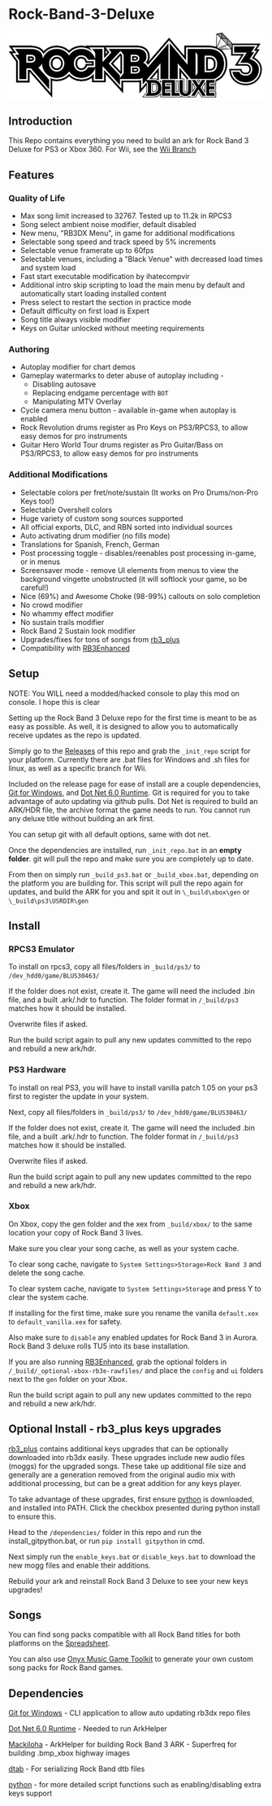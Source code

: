 # Rock-Band-3-Deluxe

![Header Image](dependencies/header.png)

## Introduction

This Repo contains everything you need to build an ark for Rock Band 3 Deluxe for PS3 or Xbox 360. For Wii, see the [Wii Branch](https://github.com/jnackmclain/rock-band-3-deluxe/tree/wii)

## Features

### Quality of Life
* Max song limit increased to 32767. Tested up to 11.2k in RPCS3
* Song select ambient noise modifier, default disabled
* New menu, "RB3DX Menu", in game for additional modifications
* Selectable song speed and track speed by 5% increments
* Selectable venue framerate up to 60fps
* Selectable venues, including a "Black Venue" with decreased load times and system load
* Fast start executable modification by ihatecompvir
* Additional intro skip scripting to load the main menu by default and automatically start loading installed content
* Press select to restart the section in practice mode
* Default difficulty on first load is Expert
* Song title always visible modifier
* Keys on Guitar unlocked without meeting requirements


### Authoring
* Autoplay modifier for chart demos
* Gameplay watermarks to deter abuse of autoplay including -
    * Disabling autosave
    * Replacing endgame percentage with `BOT`
    * Manipulating MTV Overlay
* Cycle camera menu button - available in-game when autoplay is enabled
* Rock Revolution drums register as Pro Keys on PS3/RPCS3, to allow easy demos for pro instruments
* Guitar Hero World Tour drums register as Pro Guitar/Bass on PS3/RPCS3, to allow easy demos for pro instruments

### Additional Modifications
* Selectable colors per fret/note/sustain (It works on Pro Drums/non-Pro Keys too!)
* Selectable Overshell colors
* Huge variety of custom song sources supported
* All official exports, DLC, and RBN sorted into individual sources
* Auto activating drum modifier (no fills mode)
* Translations for Spanish, French, German
* Post processing toggle - disables/reenables post processing in-game, or in menus
* Screensaver mode - remove UI elements from menus to view the background vingette unobstructed (it will softlock your game, so be careful!)
* Nice (69%) and Awesome Choke (98-99%) callouts on solo completion
* No crowd modifier
* No whammy effect modifier
* No sustain trails modifier
* Rock Band 2 Sustain look modifier
* Upgrades/fixes for tons of songs from [rb3_plus](https://github.com/rjkiv/rb3_plus)
* Compatibility with [RB3Enhanced](https://github.com/RBEnhanced/RB3Enhanced)

## Setup

NOTE: You WILL need a modded/hacked console to play this mod on console. I hope this is clear

Setting up the Rock Band 3 Deluxe repo for the first time is meant to be as easy as possible.
As well, it is designed to allow you to automatically receive updates as the repo is updated.

Simply go to the [Releases](https://github.com/jnackmclain/rock-band-3-deluxe/releases) of this repo and grab the `_init_repo` script for your platform. Currently there are .bat files for Windows and .sh files for linux, as well as a specific branch for Wii.

Included on the release page for ease of install are a couple dependencies, [Git for Windows](https://gitforwindows.org/), and [Dot Net 6.0 Runtime](https://dotnet.microsoft.com/en-us/download/dotnet/6.0/runtime).
Git is required for you to take advantage of auto updating via github pulls. Dot Net is required to build an ARK/HDR file, the archive format the game needs to run. You cannot run any deluxe title without building an ark first.

You can setup git with all default options, same with dot net.

Once the dependencies are installed, run `_init_repo.bat` in an **empty folder**. git will pull the repo and make sure you are completely up to date.

From then on simply run `_build_ps3.bat` or `_build_xbox.bat`, depending on the platform you are building for. This script will pull the repo again for updates, and build the ARK for you and spit it out in `\_build\xbox\gen` or `\_build\ps3\USRDIR\gen`
## Install

### RPCS3 Emulator

To install on rpcs3, copy all files/folders in `_build/ps3/` to `/dev_hdd0/game/BLUS30463/`

If the folder does not exist, create it. The game will need the included .bin file, and a built .ark/.hdr to function. The folder format in `/_build/ps3` matches how it should be installed.

Overwrite files if asked.

Run the build script again to pull any new updates committed to the repo and rebuild a new ark/hdr.

### PS3 Hardware

To install on real PS3, you will have to install vanilla patch 1.05 on your ps3 first to register the update in your system.

Next, copy all files/folders in `_build/ps3/` to `/dev_hdd0/game/BLUS30463/`

If the folder does not exist, create it. The game will need the included .bin file, and a built .ark/.hdr to function. The folder format in `/_build/ps3` matches how it should be installed.

Overwrite files if asked.

Run the build script again to pull any new updates committed to the repo and rebuild a new ark/hdr.

### Xbox

On Xbox, copy the gen folder and the xex from `_build/xbox/` to the same location your copy of Rock Band 3 lives.

Make sure you clear your song cache, as well as your system cache.

To clear song cache, navigate to `System Settings>Storage>Rock Band 3` and delete the song cache.

To clear system cache, navigate to `System Settings>Storage` and press Y to clear the system cache.

If installing for the first time, make sure you rename the vanilla `default.xex` to `default_vanilla.xex` for safety.

Also make sure to `disable` any enabled updates for Rock Band 3 in Aurora. Rock Band 3 deluxe rolls TU5 into its base installation.

If you are also running [RB3Enhanced](https://github.com/RBEnhanced/RB3Enhanced), grab the optional folders in `/_build/_optional-xbox-rb3e-rawfiles/` and place the `config` and `ui` folders next to the `gen` folder on your Xbox.

Run the build script again to pull any new updates committed to the repo and rebuild a new ark/hdr.

## Optional Install - rb3_plus keys upgrades

[rb3_plus](https://github.com/rjkiv/rb3_plus) contains additional keys upgrades that can be optionally downloaded into rb3dx easily. These upgrades include new audio files (moggs) for the upgraded songs. These take up additional file size and generally are a generation removed from the original audio mix with additional processing, but can be a great addition for any keys player.

To take advantage of these upgrades, first ensure [python](https://www.python.org/downloads/) is downloaded, and installed into PATH. Click the checkbox presented during python install to ensure this.

Head to the `/dependencies/` folder in this repo and run the install_gitpython.bat, or run `pip install gitpython` in cmd.

Next simply run the `enable_keys.bat` or `disable_keys.bat` to download the new mogg files and enable their additions.

Rebuild your ark and reinstall Rock Band 3 Deluxe to see your new keys upgrades!

## Songs

You can find song packs compatible with all Rock Band titles for both platforms on the [Spreadsheet](https://docs.google.com/spreadsheets/d/1-3lo2ASxM-3yVr_JH14F7-Lc1v2_FcS5Rv_yDCANEmk/edit#gid=0).


You can also use [Onyx Music Game Toolkit](https://github.com/mtolly/onyxite-customs) to generate your own custom song packs for Rock Band games.

## Dependencies

[Git for Windows](https://gitforwindows.org/) - CLI application to allow auto updating rb3dx repo files

[Dot Net 6.0 Runtime](https://dotnet.microsoft.com/en-us/download/dotnet/6.0/runtime) - Needed to run ArkHelper

[Mackiloha](https://github.com/PikminGuts92/Mackiloha) - ArkHelper for building Rock Band 3 ARK - Superfreq for building .bmp_xbox highway images

[dtab](https://github.com/mtolly/dtab) - For serializing Rock Band dtb files

[python](https://www.python.org/downloads/) - for more detailed script functions such as enabling/disabling extra keys support
